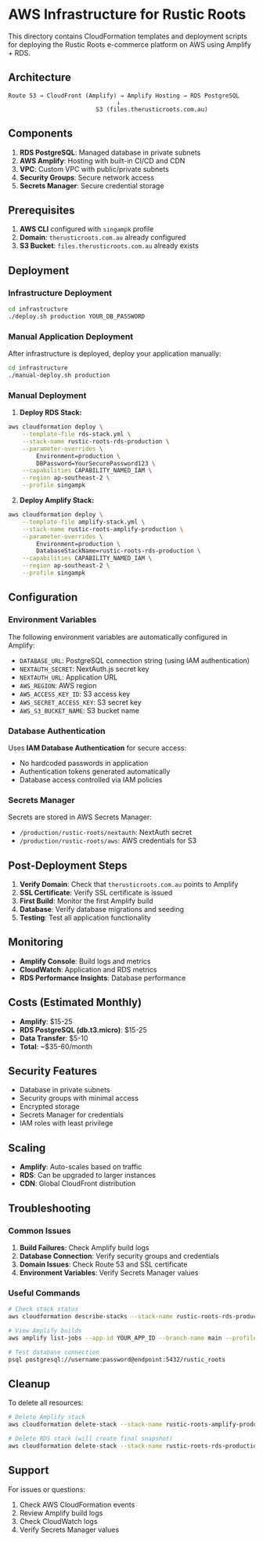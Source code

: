 # AWS Infrastructure for Rustic Roots

This directory contains CloudFormation templates and deployment scripts for deploying the Rustic Roots e-commerce platform on AWS using Amplify + RDS.

## Architecture

```
Route 53 → CloudFront (Amplify) → Amplify Hosting → RDS PostgreSQL
                               ↓
                         S3 (files.therusticroots.com.au)
```

## Components

1. **RDS PostgreSQL**: Managed database in private subnets
2. **AWS Amplify**: Hosting with built-in CI/CD and CDN
3. **VPC**: Custom VPC with public/private subnets
4. **Security Groups**: Secure network access
5. **Secrets Manager**: Secure credential storage

## Prerequisites

1. **AWS CLI** configured with `singampk` profile
2. **Domain**: `therusticroots.com.au` already configured
3. **S3 Bucket**: `files.therusticroots.com.au` already exists

## Deployment

### Infrastructure Deployment

```bash
cd infrastructure
./deploy.sh production YOUR_DB_PASSWORD
```

### Manual Application Deployment

After infrastructure is deployed, deploy your application manually:

```bash
cd infrastructure
./manual-deploy.sh production
```

### Manual Deployment

1. **Deploy RDS Stack:**
```bash
aws cloudformation deploy \
    --template-file rds-stack.yml \
    --stack-name rustic-roots-rds-production \
    --parameter-overrides \
        Environment=production \
        DBPassword=YourSecurePassword123 \
    --capabilities CAPABILITY_NAMED_IAM \
    --region ap-southeast-2 \
    --profile singampk
```

2. **Deploy Amplify Stack:**
```bash
aws cloudformation deploy \
    --template-file amplify-stack.yml \
    --stack-name rustic-roots-amplify-production \
    --parameter-overrides \
        Environment=production \
        DatabaseStackName=rustic-roots-rds-production \
    --capabilities CAPABILITY_NAMED_IAM \
    --region ap-southeast-2 \
    --profile singampk
```

## Configuration

### Environment Variables

The following environment variables are automatically configured in Amplify:

- `DATABASE_URL`: PostgreSQL connection string (using IAM authentication)
- `NEXTAUTH_SECRET`: NextAuth.js secret key
- `NEXTAUTH_URL`: Application URL
- `AWS_REGION`: AWS region
- `AWS_ACCESS_KEY_ID`: S3 access key
- `AWS_SECRET_ACCESS_KEY`: S3 secret key
- `AWS_S3_BUCKET_NAME`: S3 bucket name

### Database Authentication

Uses **IAM Database Authentication** for secure access:
- No hardcoded passwords in application
- Authentication tokens generated automatically
- Database access controlled via IAM policies

### Secrets Manager

Secrets are stored in AWS Secrets Manager:

- `/production/rustic-roots/nextauth`: NextAuth secret
- `/production/rustic-roots/aws`: AWS credentials for S3

## Post-Deployment Steps

1. **Verify Domain**: Check that `therusticroots.com.au` points to Amplify
2. **SSL Certificate**: Verify SSL certificate is issued
3. **First Build**: Monitor the first Amplify build
4. **Database**: Verify database migrations and seeding
5. **Testing**: Test all application functionality

## Monitoring

- **Amplify Console**: Build logs and metrics
- **CloudWatch**: Application and RDS metrics
- **RDS Performance Insights**: Database performance

## Costs (Estimated Monthly)

- **Amplify**: $15-25
- **RDS PostgreSQL (db.t3.micro)**: $15-25
- **Data Transfer**: $5-10
- **Total**: ~$35-60/month

## Security Features

- Database in private subnets
- Security groups with minimal access
- Encrypted storage
- Secrets Manager for credentials
- IAM roles with least privilege

## Scaling

- **Amplify**: Auto-scales based on traffic
- **RDS**: Can be upgraded to larger instances
- **CDN**: Global CloudFront distribution

## Troubleshooting

### Common Issues

1. **Build Failures**: Check Amplify build logs
2. **Database Connection**: Verify security groups and credentials
3. **Domain Issues**: Check Route 53 and SSL certificate
4. **Environment Variables**: Verify Secrets Manager values

### Useful Commands

```bash
# Check stack status
aws cloudformation describe-stacks --stack-name rustic-roots-rds-production --profile singampk

# View Amplify builds
aws amplify list-jobs --app-id YOUR_APP_ID --branch-name main --profile singampk

# Test database connection
psql postgresql://username:password@endpoint:5432/rustic_roots
```

## Cleanup

To delete all resources:

```bash
# Delete Amplify stack
aws cloudformation delete-stack --stack-name rustic-roots-amplify-production --profile singampk

# Delete RDS stack (will create final snapshot)
aws cloudformation delete-stack --stack-name rustic-roots-rds-production --profile singampk
```

## Support

For issues or questions:
1. Check AWS CloudFormation events
2. Review Amplify build logs
3. Check CloudWatch logs
4. Verify Secrets Manager values
